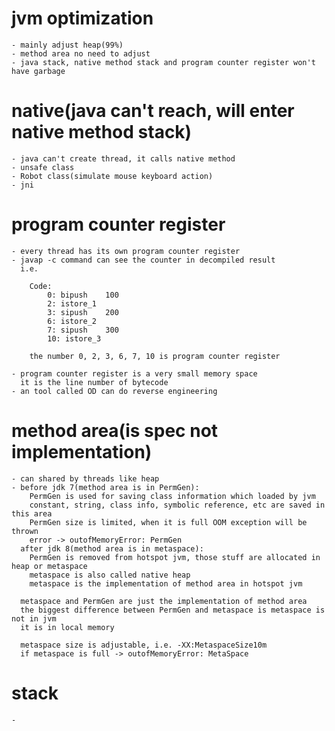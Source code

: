 # jvm optimization
    - mainly adjust heap(99%)
    - method area no need to adjust
    - java stack, native method stack and program counter register won't have garbage

# native(java can't reach, will enter native method stack)
    - java can't create thread, it calls native method
    - unsafe class
    - Robot class(simulate mouse keyboard action)
    - jni

# program counter register
    - every thread has its own program counter register
    - javap -c command can see the counter in decompiled result
      i.e.
        
        Code:
            0: bipush    100
            2: istore_1
            3: sipush    200
            6: istore_2  
            7: sipush    300
            10: istore_3
        
        the number 0, 2, 3, 6, 7, 10 is program counter register

    - program counter register is a very small memory space
      it is the line number of bytecode
    - an tool called OD can do reverse engineering

# method area(is spec not implementation)
    - can shared by threads like heap
    - before jdk 7(method area is in PermGen):
        PermGen is used for saving class information which loaded by jvm
        constant, string, class info, symbolic reference, etc are saved in this area
        PermGen size is limited, when it is full OOM exception will be thrown
        error -> outofMemoryError: PermGen
      after jdk 8(method area is in metaspace):
        PermGen is removed from hotspot jvm, those stuff are allocated in heap or metaspace
        metaspace is also called native heap
        metaspace is the implementation of method area in hotspot jvm
        
      metaspace and PermGen are just the implementation of method area
      the biggest difference between PermGen and metaspace is metaspace is not in jvm
      it is in local memory

      metaspace size is adjustable, i.e. -XX:MetaspaceSize10m
      if metaspace is full -> outofMemoryError: MetaSpace

# stack
    - 



